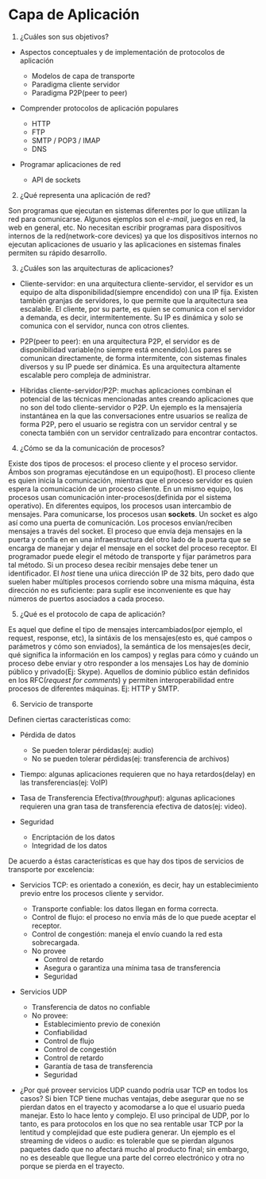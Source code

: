 # Capa de Aplicación

1. ¿Cuáles son sus objetivos?

* Aspectos conceptuales y de implementación de protocolos de aplicación
  + Modelos de capa de transporte
  + Paradigma cliente servidor
  + Paradigma P2P(peer to peer)

* Comprender protocolos de aplicación populares
  + HTTP
  + FTP
  + SMTP / POP3 / IMAP
  + DNS

* Programar aplicaciones de red
  + API de sockets

2. ¿Qué representa una aplicación de red?

Son programas que ejecutan en sistemas diferentes por lo que utilizan la red para comunicarse. Algunos ejemplos son el *e-mail*, juegos en red, la web en general, etc.
No necesitan escribir programas para dispositivos internos de la red(network-core devices) ya que los dispositivos internos no ejecutan aplicaciones de usuario y las aplicaciones en sistemas finales permiten su rápido desarrollo.

3.  ¿Cuáles son las arquitecturas de aplicaciones?

  + Cliente-servidor: en una arquitectura cliente-servidor, el servidor es un equipo de alta disponibilidad(siempre encendido) con una IP fija. Existen también granjas de servidores, lo que permite que la arquitectura sea escalable. El cliente, por su parte, es quien se comunica con el servidor a demanda, es decir, intermitentemente. Su IP es dinámica y solo se comunica con el servidor, nunca con otros clientes.

  + P2P(peer to peer): en una arquitectura P2P, el servidor es de disponibilidad variable(no siempre está encendido).Los pares se comunican directamente, de forma intermitente, con sistemas finales diversos y su IP puede ser dinámica. Es una arquitectura altamente escalable pero compleja de administrar.

  + Hibridas cliente-servidor/P2P: muchas aplicaciones combinan el potencial de las técnicas mencionadas antes creando aplicaciones que no son del todo cliente-servidor o P2P. Un ejemplo es la mensajería instantánea en la que las conversaciones entre usuarios se realiza de forma P2P, pero el usuario se registra con un servidor central y se conecta también con un servidor centralizado para encontrar contactos.

4. ¿Cómo se da la comunicación de procesos?

Existe dos tipos de procesos: el proceso cliente y el proceso servidor. Ámbos son programas ejecutándose en un equipo(host). El proceso cliente es quien inicia la comunicación, mientras que el proceso servidor es quien espera la comunicación de un proceso cliente. En un mismo equipo, los procesos usan comunicación inter-procesos(definida por el sistema operativo). En diferentes equipos, los procesos usan intercambio de mensajes.
Para comunicarse, los procesos usan **sockets**. Un socket es algo así como una puerta de comunicación. Los procesos envían/reciben mensajes a través del socket. El proceso que envía deja mensajes en la puerta y confía en en una infraestructura del otro lado de la puerta que se encarga de manejar y dejar el mensaje en el socket del proceso receptor. El programador puede elegir el método de transporte y fijar parámetros para tal método.
Si un proceso desea recibir mensajes debe tener un identificador. El *host* tiene una uńica dirección IP de 32 bits, pero dado que suelen haber múltiples procesos corriendo sobre una misma máquina, ésta dirección no es suficiente: para suplir ese inconveniente es que hay números de puertos asociados a cada proceso.

5. ¿Qué es el protocolo de capa de aplicación?

Es aquel que define el tipo de mensajes intercambiados(por ejemplo, el request, response, etc), la sintáxis de los mensajes(esto es, qué campos o parámetros y cómo son enviados), la semántica de los mensajes(es decir, qué significa la información en los campos) y reglas para cómo y cuándo un proceso debe enviar y otro responder a los mensajes
Los hay de dominio público y privado(Ej: Skype). Aquellos de dominio público están definidos en los RFC(*request for comments*) y permiten interoperabilidad entre procesos de diferentes máquinas. Ej: HTTP y SMTP.

6. Servicio de transporte

Definen ciertas características como:
* Pérdida de datos
  - Se pueden tolerar pérdidas(ej: audio)
  - No se pueden tolerar pérdidas(ej: transferencia de archivos)

* Tiempo: algunas aplicaciones requieren que no haya retardos(delay) en las transferencias(ej: VoIP)

* Tasa de Transferencia Efectiva(*throughput*): algunas aplicaciones requieren una gran tasa de transferencia efectiva de datos(ej: video).

* Seguridad
  - Encriptación de los datos
  - Integridad de los datos

De acuerdo a éstas características es que hay dos tipos de servicios de transporte por excelencia:

* Servicios TCP: es orientado a conexión, es decir, hay un establecimiento previo entre los procesos cliente y servidor.
  + Transporte confiable: los datos llegan en forma correcta.
  + Control de flujo: el proceso no envía más de lo que puede aceptar el receptor.
  + Control de congestión: maneja el envío cuando la red esta sobrecargada.
  + No provee
    - Control de retardo
    - Asegura o garantiza una mínima tasa de transferencia
    - Seguridad

* Servicios UDP
  + Transferencia de datos no confiable
  + No provee:
    - Establecimiento previo de conexión
    - Confiabilidad
    - Control de flujo
    - Control de congestión
    - Control de retardo
    - Garantía de tasa de transferencia
    - Seguridad
    
* ¿Por qué proveer servicios UDP cuando podría usar TCP en todos los casos? Si bien TCP tiene muchas ventajas, debe asegurar que no se pierdan datos en el trayecto y acomodarse a lo que el usuario pueda manejar. Esto lo hace lento y complejo. El uso principal de UDP, por lo tanto, es para protocolos en los que no sea rentable usar TCP por la lentitud y complejidad que este pudiera generar. Un ejemplo es el streaming de videos o audio: es tolerable que se pierdan algunos paquetes dado que no afectará mucho al producto final; sin embargo, no es deseable que llegue una parte del correo electrónico y otra no porque se pierda en el trayecto.
